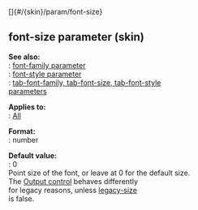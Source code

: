 []{#/{skin}/param/font-size}    
## font-size parameter (skin)    
**See also:**    
:   [font-family parameter](/ref/%7Bskin%7D/param/font-family/font-family.md)    
:   [font-style parameter](/ref/%7Bskin%7D/param/font-style/font-style.md)    
:   [tab-font-family, tab-font-size, tab-font-style    
    parameters](/ref/%7Bskin%7D/param/tab-font/tab-font.md)    
<!-- -->    
**Applies to:**    
:   [All](/ref/%7Bskin%7D/control/control.md)    
<!-- -->    
**Format:**    
:   number    
<!-- -->    
**Default value:**    
:   0    
Point size of the font, or leave at 0 for the default size.    
The [Output control](/ref/%7Bskin%7D/control/output/output.md) behaves differently    
for legacy reasons, unless [legacy-size](/ref/%7Bskin%7D/param/legacy-size/legacy-size.md)    
is false.  